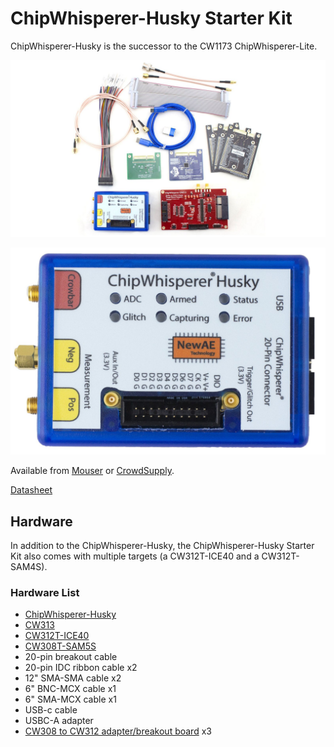 # ChipWhisperer-Husky Starter Kit

ChipWhisperer-Husky is the successor to the CW1173 ChipWhisperer-Lite. 

![lvl3-starter.jpg](Images/nae-cwhusky-sk1-whitebg_jpg_md-fixed-xl.jpg)

![](../Capture/Images/cwhusky.jpg)

Available from [Mouser](https://www.mouser.ca/ProductDetail/NewAE/NAE-CWHUSKY-SK1?qs=rQFj71Wb1eUq6zUbSt2x8g%3D%3D)
or [CrowdSupply](https://www.crowdsupply.com/newae/chipwhisperer-husky).

[Datasheet](https://media.newae.com/manuals/cwhusky_manual_28march2023.pdf)

## Hardware

In addition to the ChipWhisperer-Husky, the ChipWhisperer-Husky Starter Kit
also comes with multiple targets (a CW312T-ICE40 and a CW312T-SAM4S).

### Hardware List

* [ChipWhisperer-Husky](../Capture/ChipWhisperer-Husky.md)
* [CW313](../Targets/CW313.md)
* [CW312T-ICE40](../chipwhisperer-target-cw308t/CW312T_ICE40UP/README.md)
* [CW308T-SAM5S](../chipwhisperer-target-cw308t/CW312T_ATSAM4S/README.md)
* 20-pin breakout cable
* 20-pin IDC ribbon cable x2
* 12" SMA-SMA cable x2
* 6" BNC-MCX cable x1
* 6" SMA-MCX cable x1
* USB-c cable
* USBC-A adapter
* [CW308 to CW312 adapter/breakout board](../Targets/CW308_CW312_adapter) x3
